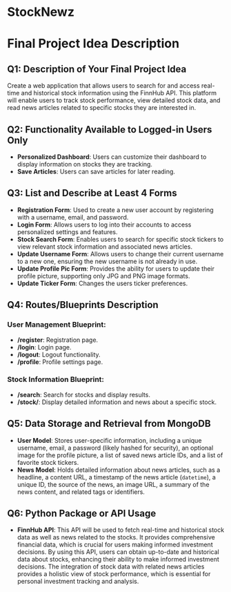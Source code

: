 # StockNewz

# Final Project Idea Description

## Q1: Description of Your Final Project Idea
Create a web application that allows users to search for and access real-time and historical stock information using the FinnHub API. This platform will enable users to track stock performance, view detailed stock data, and read news articles related to specific stocks they are interested in.

## Q2: Functionality Available to Logged-in Users Only
- **Personalized Dashboard**: Users can customize their dashboard to display information on stocks they are tracking.
- **Save Articles**: Users can save articles for later reading.

## Q3: List and Describe at Least 4 Forms
- **Registration Form**: Used to create a new user account by registering with a username, email, and password.
- **Login Form**: Allows users to log into their accounts to access personalized settings and features.
- **Stock Search Form**: Enables users to search for specific stock tickers to view relevant stock information and associated news articles.
- **Update Username Form**: Allows users to change their current username to a new one, ensuring the new username is not already in use.
- **Update Profile Pic Form**: Provides the ability for users to update their profile picture, supporting only JPG and PNG image formats.
- **Update Ticker Form**: Changes the users ticker preferences.

## Q4: Routes/Blueprints Description
### User Management Blueprint:
- **/register**: Registration page.
- **/login**: Login page.
- **/logout**: Logout functionality.
- **/profile**: Profile settings page.

### Stock Information Blueprint:
- **/search**: Search for stocks and display results.
- **/stock/<ticker>**: Display detailed information and news about a specific stock.

## Q5: Data Storage and Retrieval from MongoDB
- **User Model**: Stores user-specific information, including a unique username, email, a password (likely hashed for security), an optional image for the profile picture, a list of saved news article IDs, and a list of favorite stock tickers.
- **News Model**: Holds detailed information about news articles, such as a headline, a content URL, a timestamp of the news article (`datetime`), a unique ID, the source of the news, an image URL, a summary of the news content, and related tags or identifiers.

## Q6: Python Package or API Usage
- **FinnHub API**: This API will be used to fetch real-time and historical stock data as well as news related to the stocks. It provides comprehensive financial data, which is crucial for users making informed investment decisions. By using this API, users can obtain up-to-date and historical data about stocks, enhancing their ability to make informed investment decisions. The integration of stock data with related news articles provides a holistic view of stock performance, which is essential for personal investment tracking and analysis.

